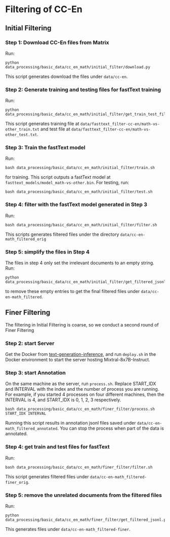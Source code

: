 # Filtering of CC-En

## Initial Filtering

### Step 1: Download CC-En files from Matrix

Run:

```shell
python data_processing/basic_data/cc_en_math/initial_filter/download.py
```

This script generates download the files under `data/cc-en`.

### Step 2: Generate training and testing files for fastText training

Run:

```shell
python data_processing/basic_data/cc_en_math/initial_filter/get_train_test_files.py
```

This script generates training file at `data/fasttext_filter-cc-en/math-vs-other_train.txt` and test file at `data/fasttext_filter-cc-en/math-vs-other_test.txt`.

### Step 3: Train the fastText model

Run:

```shell
bash data_processing/basic_data/cc_en_math/initial_filter/train.sh
```

for training. This script outputs a fastText model at `fasttext_models/model_math-vs-other.bin`. For testing, run:

```shell
bash data_processing/basic_data/cc_en_math/initial_filter/test.sh
```

### Step 4: filter with the fastText model generated in Step 3

Run:

```shell
bash data_processing/basic_data/cc_en_math/initial_filter/filter.sh
```

This scripts generates filtered files under the directory `data/cc-en-math_filtered_orig`

### Step 5: simplify the files in Step 4

The files in step 4 only set the irrelevant documents to an empty string. Run:

```shell
python data_processing/basic_data/cc_en_math/initial_filter/get_filtered_jsonl.py
```

to remove these empty entries to get the final filtered files under `data/cc-en-math_filtered`.

## Finer Filtering

The filtering in Initial Filtering is coarse, so we conduct a second round of Finer Filtering

### Step 2: start Server

Get the Docker from [text-generation-inference](https://github.com/huggingface/text-generation-inference), and run `deploy.sh` in the Docker environment to start the server hosting Mixtral-8x7B-Instruct.

### Step 3: start Annotation

On the same machine as the server, run `process.sh`. Replace START_IDX and INTERVAL with the index and the number of process you are running. For example, if you started 4 processes on four different machines, then the INTERVAL is 4, and START_IDX is 0, 1, 2, 3 respectively.

```shell
bash data_processing/basic_data/cc_en_math/finer_filter/process.sh START_IDX INTERVAL
```

Running this script results in annotation jsonl files saved under `data/cc-en-math_filtered_annotated`. You can stop the process when part of the data is annotated.

### Step 4: get train and test files for fastText

Run:

```shell
bash data_processing/basic_data/cc_en_math/finer_filter/filter.sh
```

This script generates filtered files under `data/cc-en-math_filtered-finer_orig`.

### Step 5: remove the unrelated documents from the filtered files

Run:

```shell
python data_processing/basic_data/cc_en_math/finer_filter/get_filtered_jsonl.py
```

This generates files under `data/cc-en-math_filtered-finer`.